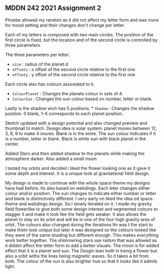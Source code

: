 ## MDDN 242 2021 Assignment 2

Phoebe allowed my random as it did not affect my letter form and was more for mood setting and their changes don't change per letter.

Each of my letters is composed with two main circles. The  position of the first circle is fixed, but the location and of the second circle is controlled by three parameters.

The three parameters per letter:
  * `size` : radius of the planet.d
  * `offsetx` : x offset of the second circle relative to the first one
  * `offsety` : y offset of the second circle relative to the first one

Each circle also has colours assosiated to it.
  * `ColourPlanet` : Changes the planets colour in sets of 4.
  * `ColourSun` : Changes the sun colour based on number, letter or blank.

Lastly is the shadow wich has 5 positions.
	* `Shadow` : Changes the shadow position. 0 blank, 1-4 corresponds to each planet position.

Sketch updated with a design potential and also changed preview and thumbnail to match. Design idea is solar system. planet moves between 12, 3, 6, 9 to make 4 moves. Blank is in the entre.
The sun colour indicates if it is a number, letter or blank. Black is white sun with black planet in the center.

Added Stars and then added shadow to the planets while making the atmosphere darker. Also added a small moon

I tested my orbits and decided i liked the flower looking one as it gave it some depth and interest. It is a unique look at gravitational field design. 

My design is made to continue with the whole space theme my designs have had before. Its also based on webdings. Each leter changes either colour and/or position. The sun changes to indicate either number or letter and blank is distinctively different. I very early on liked the idea od space theme and webdings design. So I slowly iterated on it. I made my gravity field flowerlike to give both some design interest and segmented colours to stagger it and make it look like the field gets weaker. It also allows the planet to stay on its orbit and will be in one of the four high gravity area of orbit. The colours also changed during the iterations thi was t the start to make them look unique but later it was designed so the colours looked like they were of the same shading but different enough. This makes everything work better together. The shimmering stars use radom that was allowed as it diddnt affect the letter form to add a better visuals. The moon is for added effect that it is a planet and sun.
The Desgin lean both in being a flower but also a orbit withs the lines being magnetic waves. So it takes a bit from both. The colour of the sun is also brighter hue so that it looks like it admits light.